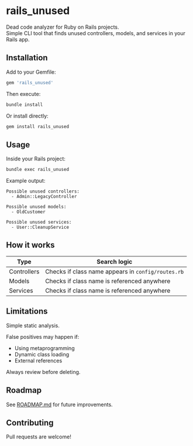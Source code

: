 # rails_unused

Dead code analyzer for Ruby on Rails projects.  
Simple CLI tool that finds unused controllers, models, and services in your Rails app.

## Installation

Add to your Gemfile:

```ruby
gem 'rails_unused'
```

Then execute:

```bash
bundle install
```

Or install directly:

```bash
gem install rails_unused
```

## Usage

Inside your Rails project:

```bash
bundle exec rails_unused
```

Example output:

```
Possible unused controllers:
  - Admin::LegacyController

Possible unused models:
  - OldCustomer

Possible unused services:
  - User::CleanupService
```

## How it works

| Type        | Search logic                                       |
|-------------|----------------------------------------------------|
| Controllers | Checks if class name appears in `config/routes.rb` |
| Models      | Checks if class name is referenced anywhere        |
| Services    | Checks if class name is referenced anywhere        |

## Limitations

Simple static analysis.

False positives may happen if:
- Using metaprogramming
- Dynamic class loading
- External references

Always review before deleting.

## Roadmap

See [ROADMAP.md](ROADMAP.md) for future improvements.

## Contributing

Pull requests are welcome!
